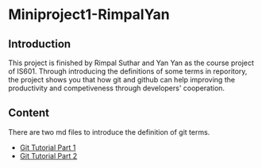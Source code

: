 # Miniproject1-RimpalYan

## **Introduction**

This project is finished by Rimpal Suthar and Yan Yan as the course project of IS601. Through introducing the definitions of some terms in reporitory, the project shows you that how git and github can help improving the productivity and competiveness through developers' cooperation.

## **Content**

There are two md files to introduce the definition of git terms.
* [Git Tutorial Part 1](/GitTutorialPart1.md)
* [Git Tutorial Part 2](/GitTutorialPart2.md)
